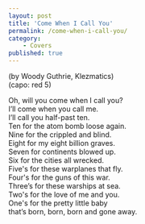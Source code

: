 ```yaml
---
layout: post
title: 'Come When I Call You'
permalink: /come-when-i-call-you/
category:
    - Covers
published: true
---
```


(by Woody Guthrie, Klezmatics)  
(capo: red 5)

Oh, will you come when I call you?  
I’ll come when you call me.  
I’ll call you half-past ten.  
Ten for the atom bomb loose again.  
Nine for the crippled and blind.  
Eight for my eight billion graves.  
Seven for continents blowed up.  
Six for the cities all wrecked.  
Five's for these warplanes that fly.  
Four's for the guns of this war.  
Three’s for these warships at sea.  
Two's for the love of me and you.  
One's for the pretty little baby  
that’s born, born, born and gone away.  
